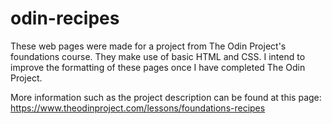 # odin-recipes

These web pages were made for a project from The Odin Project's foundations course. They make use of basic HTML and CSS. I intend to improve the formatting of these pages once I have completed The Odin Project. 

More information such as the project description can be found at this page: https://www.theodinproject.com/lessons/foundations-recipes